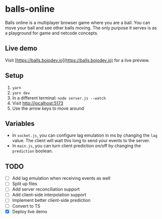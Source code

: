 # balls-online

Balls online is a multiplayer browser game where you are a ball. You can move your ball and see other balls moving. The only purpose it serves is as a playground for game and netcode concepts.

## Live demo

Visit [https://balls.bojodev.io](https://balls.bojodev.io) for a live preview.

## Setup

1. `yarn`
2. `yarn dev`
3. In a different terminal: `node server.js --watch`
4. Visit [http://localhost:5173](http://localhost:5173)
5. Use the arrow keys to move around

## Variables

- In `socket.js`, you can configure lag emulation in ms by changing the `lag` value. The client will wait this long to send your events to the server.
- In `main.js`, you can turn client prediction on/off by changing the `prediction` boolean.

## TODO

- [ ] Add lag emulation when receiving events as well
- [ ] Split up files
- [ ] Add server reconciliation support
- [ ] Add client-side interpolation support
- [ ] Implement better client-side prediction
- [ ] Convert to TS
- [x] Deploy live demo
